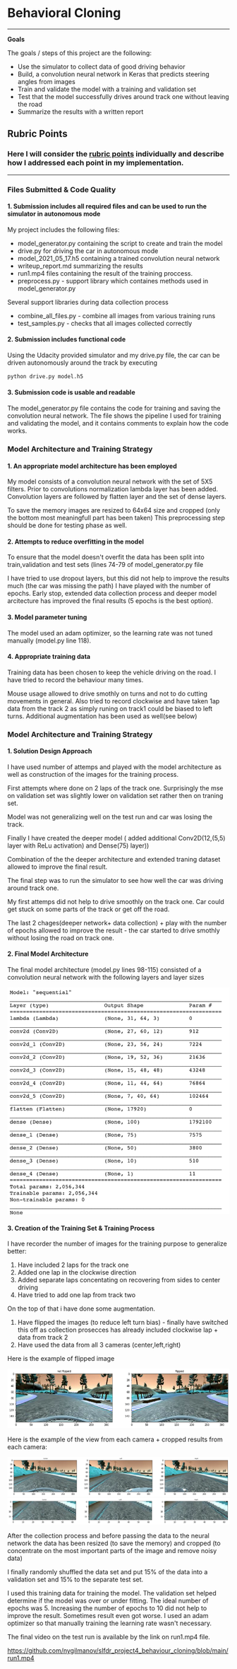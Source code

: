 # **Behavioral Cloning** 


---

**Goals**

The goals / steps of this project are the following:
* Use the simulator to collect data of good driving behavior
* Build, a convolution neural network in Keras that predicts steering angles from images
* Train and validate the model with a training and validation set
* Test that the model successfully drives around track one without leaving the road
* Summarize the results with a written report


[//]: # (Image References)

[image1]: ./examples/placeholder.png "Model Visualization"
[image2]: ./examples/placeholder.png "Grayscaling"
[image3]: ./examples/placeholder_small.png "Recovery Image"
[image4]: ./examples/placeholder_small.png "Recovery Image"
[image5]: ./examples/placeholder_small.png "Recovery Image"
[image6]: ./examples/placeholder_small.png "Normal Image"
[image7]: ./examples/placeholder_small.png "Flipped Image"

## Rubric Points
### Here I will consider the [rubric points](https://review.udacity.com/#!/rubrics/432/view) individually and describe how I addressed each point in my implementation.  

---
### Files Submitted & Code Quality

#### 1. Submission includes all required files and can be used to run the simulator in autonomous mode

My project includes the following files:
* model_generator.py containing the script to create and train the model
* drive.py for driving the car in autonomous mode
* model_2021_05_17.h5 containing a trained convolution neural network 
* writeup_report.md  summarizing the results
* run1.mp4 files containing the result of the training proccess.
* preprocess.py - support library which containes methods used in model_generator.py

Several support libraries during data collection process
* combine_all_files.py - combine all images from  various training runs 
* test_samples.py - checks that all images collected correctly 

#### 2. Submission includes functional code
Using the Udacity provided simulator and my drive.py file, the car can be driven autonomously around the track by executing 
```sh
python drive.py model.h5
```

#### 3. Submission code is usable and readable

The model_generator.py file contains the code for training and saving the convolution neural network. The file shows the pipeline I used for training and validating the model, and it contains comments to explain how the code works.

### Model Architecture and Training Strategy

#### 1. An appropriate model architecture has been employed

My model consists of a convolution neural network with the set of  5X5 filters.
Prior to convolutions normalization lambda layer has been added. 
Convolution layers are followed by flatten layer and the set of dense layers.

To save the memory images are resized to 64x64 size and cropped (only the bottom most meaningfull part has been taken)
This preprocessing step should be done for testing phase as well.


#### 2. Attempts to reduce overfitting in the model

To ensure that the model doesn't overfit the data has been split into train,validation and test sets (lines 74-79 of model_generator.py file

I have tried to use dropout layers, but this did not help to improve the results much (the car was missing the path)
I have played with the number of epochs. Early stop, extended data collection process and deeper model arcitecture has improved the final results (5 epochs is the best option).


#### 3. Model parameter tuning

The model used an adam optimizer, so the learning rate was not tuned manually (model.py line 118).

#### 4. Appropriate training data

Training data has been chosen to keep the vehicle driving on the road. 
I have tried to record the behaviour many times.

Mouse usage allowed to drive smothly on turns and not to do cutting movements in general.
Also tried to record clockwise and have taken 1ap data from the track 2 as simply runing on track1 could be biased to left turns.
Additional augmentation has been used as well(see below)


### Model Architecture and Training Strategy

#### 1. Solution Design Approach


I have used number of attemps and played with the model architecture as well as construction of the images for the training process.

First attempts where done on 2 laps of the track one. Surprisingly the mse on validation set was slightly lower on validation set rather then on traning set.

Model was not generalizing well on the test run and car was losing the track.

Finally I have created the deeper model ( added additional  Conv2D(12,(5,5) layer with ReLu activation) and Dense(75) layer)) 

Combination of the the deeper architecture and extended traning dataset allowed to improve the final result.

The final step was to run the simulator to see how well the car was driving around track one.

My first attemps did not help to drive smoothly on the track one. 
Car could get stuck on some parts of the track or get off the road.

The last 2 chages(deeper network+ data collection) + play with the number of epochs  allowed to improve the result - the car started to drive smothly without losing the road on track one.


#### 2. Final Model Architecture

The final model architecture (model.py lines 98-115) consisted of a convolution neural network with the following layers and layer sizes 

![Model](./writeup_images/model_architecture.png)


#### 3. Creation of the Training Set & Training Process


I have recorder the number of images for the training purpose to generalize better:

1. Have included 2 laps for the track one 
2. Added one lap in the clockwise direction
3. Added separate laps concentating on recovering from sides to center driving
4. Have tried to add one lap from track two


On the top of that i have done some augmentation.

1. Have flipped the images (to reduce  left turn bias) - finally have switched this off as collection prosecces has already included clockwise lap  + data from track 2
2. Have used the data from all 3 cameras (center,left,right)

Here is the example of flipped image 


![Flipped](./writeup_images/flip.png)


Here is the example of the view from each camera + cropped results from each camera:

![Cameras3_view](./writeup_images/clr_camera.png)
![Cameras3cropped_view](./writeup_images/clr_cropped.png)



After the collection process and before passing the data to the neural network the data has been resized (to save the memory) and 
cropped (to concentrate on the most important parts of the image and remove noisy data) 

I finally randomly shuffled the data set and put 15% of the data into a validation set and 15% to the separate test set. 

I used this training data for training the model. The validation set helped determine if the model was over or under fitting. The ideal number of epochs was 5. Increasing the number of epochs to 10 did not help to improve the result. Sometimes result even got worse.
I used an adam optimizer so that manually training the learning rate wasn't necessary.


The final video on the test run is  available by the link on run1.mp4 file.

https://github.com/nygilmanov/slfdr_project4_behaviour_cloning/blob/main/run1.mp4


